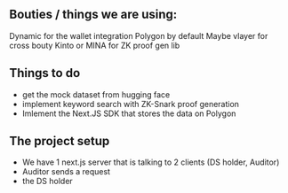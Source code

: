 ## Bouties / things we are using:
Dynamic for the wallet integration
Polygon by default
Maybe vlayer for cross bouty
Kinto or MINA for ZK proof gen lib

## Things to do
- get the mock dataset from hugging face
- implement keyword search with ZK-Snark proof generation
- Imlement the Next.JS SDK that stores the data on Polygon 



## The project setup
- We have 1 next.js server that is talking to 2 clients (DS holder, Auditor)
- Auditor sends a request
- the DS holder 